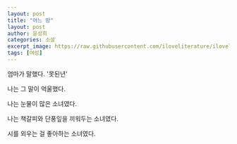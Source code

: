 ```yaml
---
layout: post
title: "어느 밤"
layout: post
author: 윤성희
categories: 소설
excerpt_image: https://raw.githubusercontent.com/iloveliterature/iloveliterature.github.io/refs/heads/master/assets/images/%EC%96%B4%EB%8A%90_%EB%B0%A4.jpeg
tags: [여성]
---
```


엄마가 말했다. '못된년'

나는 그 말이 억울했다.

나는 눈물이 많은 소녀였다. 

나는 책갈피와 단풍잎을 끼워두는 소녀였다.

시를 외우는 걸 좋아하는 소녀였다.

